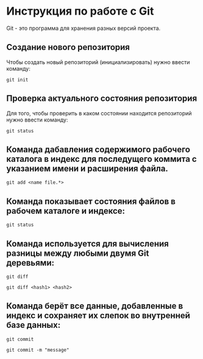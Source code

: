 # Инструкция по работе с Git

Git - это программа для хранения разных версий проекта.

## Создание нового репозитория

Чтобы создать новый репозиторий (инициализировать) нужно ввести команду:

    git init

## Проверка актуального состояния репозитория

Для того, чтобы проверить в каком состоянии находится репозиторий нужно ввести команду:

    git status

## Команда дабавления содержимого рабочего каталога в индекс для последущего коммита с указанием имени и расширения файла.

    git add <name file.*>

## Команда показывает состояния файлов в рабочем каталоге и индексе:

    git status

## Команда используется для вычисления разницы между любыми двумя Git деревьями: 

    git diff

    git diff <hash1> <hash2>

## Команда берёт все данные, добавленные в индекс и сохраняет их слепок во внутренней базе данных:

    git commit
    
    git commit -m "message"
